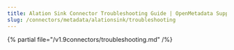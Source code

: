 ```yaml
---
title: Alation Sink Connector Troubleshooting Guide | OpenMetadata Support
slug: /connectors/metadata/alationsink/troubleshooting
---
```


{% partial file="/v1.9connectors/troubleshooting.md" /%}
